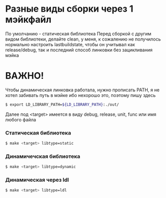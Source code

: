 # Разные виды сборки через 1 мэйкфайл
По умолчанию - статическая библиотека
Перед сборкой с другим видом библиотеки, делайте clean, у меня, к сожалению не получилось нормально настроить lastbuildstate, чтобы он учитывал как release/debug, так и последний способ линковки без зацикливания мэйка

# ВАЖНО!
Чтобы динамическая линковка работала, нужно прописать PATH, я не хотел забивать путь в мэйке ибо нехорошо это, поэтому пишу здесь
```sh
$ export LD_LIBRARY_PATH=${LD_LIBRARY_PATH}:./out/
```

Далее под \<target\> имеется в виду debug, release, unit, func или имя любого файла 

### Статическая библиотека
```sh
$ make <target> libtype=static
```

### Динамичечская библиотека
```sh
$ make <target> libtype=dynamic
```

### Динамическая через ldl
```sh
$ make <target> libtype=ldl
```